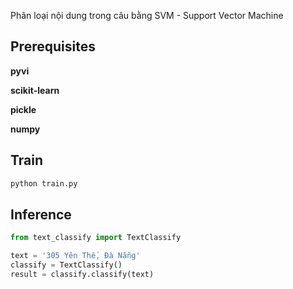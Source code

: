 Phân loại nội dung trong câu bằng SVM - Support Vector Machine

## Prerequisites
**pyvi**

**scikit-learn**

**pickle**

**numpy**

## Train
```bash
python train.py
```

## Inference
```py
from text_classify import TextClassify

text = '305 Yên Thế, Đà Nẵng'
classify = TextClassify()
result = classify.classify(text)
```
